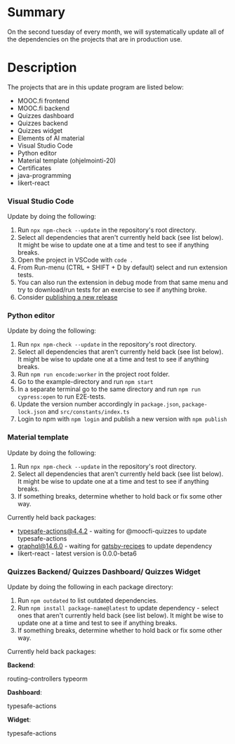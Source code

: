 # Summary
[summary]: #summary

On the second tuesday of every month, we will systematically update all of the dependencies on the projects that are in production use.

# Description
[description]: #description

The projects that are in this update program are listed below:

* MOOC.fi frontend
* MOOC.fi backend
* Quizzes dashboard
* Quizzes backend
* Quizzes widget
* Elements of AI material
* Visual Studio Code
* Python editor
* Material template (ohjelmointi-20)
* Certificates
* java-programming
* likert-react

### Visual Studio Code

Update by doing the following:
1. Run `npx npm-check --update` in the repository's root directory.
2. Select all dependencies that aren't currently held back (see list below). It might be wise to update one at a time and test to see if anything breaks.
3. Open the project in VSCode with `code .`
4. From Run-menu (CTRL + SHIFT + D by default) select and run extension tests.
5. You can also run the extension in debug mode from that same menu and try to download/run tests for an exercise to see if anything broke.
6. Consider [publishing a new release](https://github.com/rage/tmc-vscode-documents#deployment-to-marketplace)

### Python editor

Update by doing the following:
1. Run `npx npm-check --update` in the repository's root directory.
2. Select all dependencies that aren't currently held back (see list below). It might be wise to update one at a time and test to see if anything breaks.
3. Run `npm run encode:worker` in the project root folder.
4. Go to the example-directory and run `npm start`
5. In a separate terminal go to the same directory and run `npm run cypress:open` to run E2E-tests.
6. Update the version number accordingly in `package.json`, `package-lock.json` and `src/constants/index.ts`
7. Login to npm with `npm login` and publish a new version with `npm publish`

### Material template

Update by doing the following:
1. Run `npx npm-check --update` in the repository's root directory.
2. Select all dependencies that aren't currently held back (see list below). It might be wise to update one at a time and test to see if anything breaks.
3. If something breaks, determine whether to hold back or fix some other way.

Currently held back packages:
* typesafe-actions@4.4.2 - waiting for @moocfi-quizzes to update typesafe-actions
* graphql@14.6.0 - waiting for [gatsby-recipes](https://github.com/gatsbyjs/gatsby/blob/master/packages/gatsby-recipes/package.json) to update dependency
* likert-react - latest version is 0.0.0-beta6

### Quizzes Backend/ Quizzes Dashboard/ Quizzes Widget

Update by doing the following in each package directory:
1. Run `npm outdated` to list outdated dependencies.
2. Run `npm install package-name@latest` to update dependency - select ones that aren't currently held back (see list below). It might be wise to update one at a time and test to see if anything breaks.
3. If something breaks, determine whether to hold back or fix some other way.

Currently held back packages:

**Backend**:

routing-controllers
typeorm

**Dashboard**:

typesafe-actions

**Widget**:

typesafe-actions



